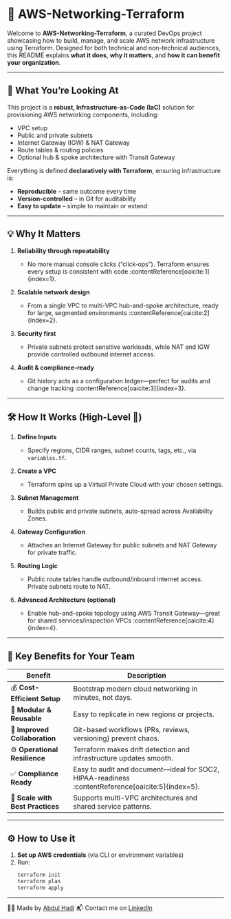 # 🚀 AWS-Networking-Terraform

Welcome to **AWS-Networking-Terraform**, a curated DevOps project showcasing how to build, manage, and scale AWS network infrastructure using Terraform. Designed for both technical and non-technical audiences, this README explains **what it does**, **why it matters**, and **how it can benefit your organization**.

---

## 🌟 What You’re Looking At

This project is a **robust, Infrastructure-as-Code (IaC)** solution for provisioning AWS networking components, including:

- VPC setup  
- Public and private subnets  
- Internet Gateway (IGW) & NAT Gateway  
- Route tables & routing policies  
- Optional hub & spoke architecture with Transit Gateway

Everything is defined **declaratively with Terraform**, ensuring infrastructure is:

- **Reproducible** – same outcome every time  
- **Version-controlled** – in Git for auditability  
- **Easy to update** – simple to maintain or extend  

---

## 💡 Why It Matters

1. **Reliability through repeatability**  
   - No more manual console clicks (“click‑ops”). Terraform ensures every setup is consistent with code :contentReference[oaicite:1]{index=1}.  

2. **Scalable network design**  
   - From a single VPC to multi-VPC hub-and-spoke architecture, ready for large, segmented environments :contentReference[oaicite:2]{index=2}.  

3. **Security first**  
   - Private subnets protect sensitive workloads, while NAT and IGW provide controlled outbound internet access.

4. **Audit & compliance-ready**  
   - Git history acts as a configuration ledger—perfect for audits and change tracking :contentReference[oaicite:3]{index=3}.

---

## 🛠️ How It Works (High-Level 🧠)

1. **Define Inputs**  
   - Specify regions, CIDR ranges, subnet counts, tags, etc., via `variables.tf`.  

2. **Create a VPC**  
   - Terraform spins up a Virtual Private Cloud with your chosen settings.  

3. **Subnet Management**  
   - Builds public and private subnets, auto-spread across Availability Zones.  

4. **Gateway Configuration**  
   - Attaches an Internet Gateway for public subnets and NAT Gateway for private traffic.  

5. **Routing Logic**  
   - Public route tables handle outbound/inbound internet access. Private subnets route to NAT.  

6. **Advanced Architecture (optional)**  
   - Enable hub-and-spoke topology using AWS Transit Gateway—great for shared services/inspection VPCs :contentReference[oaicite:4]{index=4}.

---

## 🎯 Key Benefits for Your Team

| Benefit | Description |
|-------|-------------|
| 💰 **Cost-Efficient Setup** | Bootstrap modern cloud networking in minutes, not days. |
| 🧩 **Modular & Reusable** | Easy to replicate in new regions or projects. |
| 🧠 **Improved Collaboration** | Git-based workflows (PRs, reviews, versioning) prevent chaos. |
| ⚙️ **Operational Resilience** | Terraform makes drift detection and infrastructure updates smooth. |
| ✅ **Compliance Ready** | Easy to audit and document—ideal for SOC2, HIPAA-readiness :contentReference[oaicite:5]{index=5}. |
| 🚧 **Scale with Best Practices** | Supports multi-VPC architectures and shared service patterns. |

---

## ⚙️ How to Use it

1. **Set up AWS credentials** (via CLI or environment variables)
2. Run:
   ```bash
   terraform init
   terraform plan
   terraform apply

---

👨‍💻 Made by [Abdul Hadi](https://github.com/abdul-hade)
📬 Contact me on [LinkedIn](https://www.linkedin.com/in/abdul-hadi-b0a074339/)